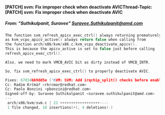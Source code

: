 #### [PATCH] svm: Fix improper check when deactivate AVICThread-Topic: [PATCH] svm: Fix improper check when deactivate AVIC
##### From: "Suthikulpanit, Suravee" <Suravee.Suthikulpanit@amd.com>

```c
The function svm_refresh_apicv_exec_ctrl() always returning prematurely
as kvm_vcpu_apicv_active() always return false when calling from
the function arch/x86/kvm/x86.c:kvm_vcpu_deactivate_apicv().
This is because the apicv_active is set to false just before calling
refresh_apicv_exec_ctrl().

Also, we need to mark VMCB_AVIC bit as dirty instead of VMCB_INTR.

So, fix svm_refresh_apicv_exec_ctrl() to properly deactivate AVIC.

Fixes: 67034bb9dd5e ('KVM: SVM: Add irqchip_split() checks before enabling AVIC')
Cc: Radim Krčmář <rkrcmar@redhat.com>
Cc: Paolo Bonzini <pbonzini@redhat.com>
Signed-off-by: Suravee Suthikulpanit <suravee.suthikulpanit@amd.com>
---
 arch/x86/kvm/svm.c | 22 ++++++++++++++++++----
 1 file changed, 18 insertions(+), 4 deletions(-)

```
